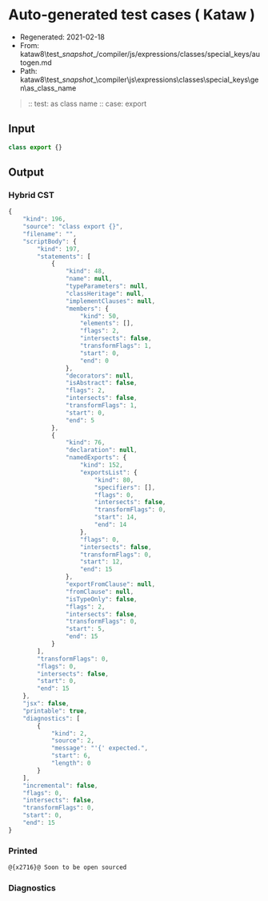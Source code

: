 # Auto-generated test cases ( Kataw )
- Regenerated: 2021-02-18
- From: kataw8\test\__snapshot__/compiler/js/expressions/classes/special_keys/autogen.md
- Path: kataw8\test\__snapshot__\compiler\js\expressions\classes\special_keys\gen\as_class_name
> :: test: as class name
> :: case: export
## Input

`````js
class export {}
`````

## Output


### Hybrid CST


```javascript
{
    "kind": 196,
    "source": "class export {}",
    "filename": "",
    "scriptBody": {
        "kind": 197,
        "statements": [
            {
                "kind": 48,
                "name": null,
                "typeParameters": null,
                "classHeritage": null,
                "implementClauses": null,
                "members": {
                    "kind": 50,
                    "elements": [],
                    "flags": 2,
                    "intersects": false,
                    "transformFlags": 1,
                    "start": 0,
                    "end": 0
                },
                "decorators": null,
                "isAbstract": false,
                "flags": 2,
                "intersects": false,
                "transformFlags": 1,
                "start": 0,
                "end": 5
            },
            {
                "kind": 76,
                "declaration": null,
                "namedExports": {
                    "kind": 152,
                    "exportsList": {
                        "kind": 80,
                        "specifiers": [],
                        "flags": 0,
                        "intersects": false,
                        "transformFlags": 0,
                        "start": 14,
                        "end": 14
                    },
                    "flags": 0,
                    "intersects": false,
                    "transformFlags": 0,
                    "start": 12,
                    "end": 15
                },
                "exportFromClause": null,
                "fromClause": null,
                "isTypeOnly": false,
                "flags": 2,
                "intersects": false,
                "transformFlags": 0,
                "start": 5,
                "end": 15
            }
        ],
        "transformFlags": 0,
        "flags": 0,
        "intersects": false,
        "start": 0,
        "end": 15
    },
    "jsx": false,
    "printable": true,
    "diagnostics": [
        {
            "kind": 2,
            "source": 2,
            "message": "'{' expected.",
            "start": 6,
            "length": 0
        }
    ],
    "incremental": false,
    "flags": 0,
    "intersects": false,
    "transformFlags": 0,
    "start": 0,
    "end": 15
}
```

### Printed


```javascript
@{x2716}@ Soon to be open sourced
```

### Diagnostics


```javascript

```

